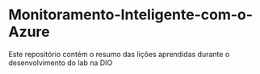 # Monitoramento-Inteligente-com-o-Azure
Este repositório contém o resumo das lições aprendidas durante o desenvolvimento do lab na DIO
